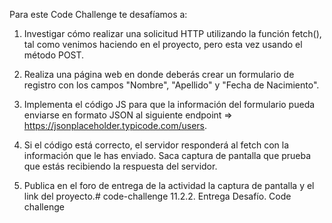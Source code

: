 Para este Code Challenge te desafíamos a:

1) Investigar cómo realizar una solicitud HTTP utilizando la función fetch(), tal como venimos haciendo en el proyecto, pero esta vez usando  el método POST.

2) Realiza una página web en donde deberás crear un formulario de registro con los campos "Nombre", "Apellido" y "Fecha de Nacimiento".

3) Implementa el código JS para que la información del formulario pueda enviarse en formato JSON al siguiente endpoint => https://jsonplaceholder.typicode.com/users.

4) Si el código está correcto, el servidor responderá al fetch con la información que le has enviado. Saca captura de pantalla que prueba que estás recibiendo la respuesta del servidor.

5) Publica en el foro de entrega de la actividad la captura de pantalla y el link del proyecto.# code-challenge
11.2.2. Entrega Desafío. Code challenge
